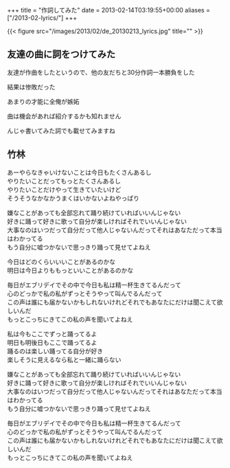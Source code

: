 +++
title = "作詞してみた"
date = 2013-02-14T03:19:55+00:00
aliases = ["/2013-02-lyrics/"]
+++

{{< figure src="/images/2013/02/de_20130213_lyrics.jpg" title="" >}}

## 友達の曲に詞をつけてみた

友達が作曲をしたというので、他の友だちと30分作詞一本勝負をした

結果は惨敗だった

あまりの才能に全俺が嫉妬

曲は機会があれば紹介するかも知れません

んじゃ書いてみた詞でも載せてみますね

## 竹林

あーやらなきゃいけないことは今日もたくさんあるし  
やりたいことだってもっとたくさんあるし  
やりたいことだけやって生きていたいけど  
そうそうなかなかうまくはいかないよねやっぱり

嫌なことがあっても全部忘れて踊り続けていればいいんじゃない  
好きに踊って好きに歌って自分が楽しければそれでいいんじゃない  
大事なのはいつだって自分だって他人じゃないんだってそれはあなただって本当はわかってる  
もう自分に嘘つかないで思っきり踊って見せてよねえ

今日はどのくらいいいことがあるのかな  
明日は今日よりももっといいことがあるのかな

毎日がエブリデイでその中で今日も私は精一杯生きてるんだって  
心のどっかで私の私がずっとそうやって叫んでるんだって  
この声は誰にも届かないかもしれないけれどそれでもあなたにだけは聞こえて欲しいんだ  
もっとこっちにきてこの私の声を聞いてよねえ

私は今もここでずっと踊ってるよ  
明日も明後日もここで踊ってるよ  
踊るのは楽しい踊ってる自分が好き  
楽しそうに見えるなら私と一緒に踊らない

嫌なことがあっても全部忘れて踊り続けていればいいんじゃない  
好きに踊って好きに歌って自分が楽しければそれでいいんじゃない  
大事なのはいつだって自分だって他人じゃないんだってそれはあなただって本当はわかってる  
もう自分に嘘つかないで思っきり踊って見せてよねえ

毎日がエブリデイでその中で今日も私は精一杯生きてるんだって  
心のどっかで私の私がずっとそうやって叫んでるんだって  
この声は誰にも届かないかもしれないけれどそれでもあなたにだけは聞こえて欲しいんだ  
もっとこっちにきてこの私の声を聞いてよねえ
